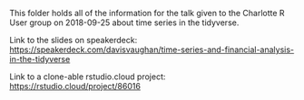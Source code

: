 This folder holds all of the information for the talk given to the Charlotte R
User group on 2018-09-25 about time series in the tidyverse.

Link to the slides on speakerdeck:
https://speakerdeck.com/davisvaughan/time-series-and-financial-analysis-in-the-tidyverse

Link to a clone-able rstudio.cloud project:
https://rstudio.cloud/project/86016